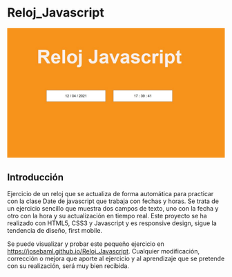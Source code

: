 # Reloj_Javascript

![Design preview for Reloj_Javascript](https://github.com/josebaml/Reloj_Javascript/blob/main/assets/img/reloj.JPG)

## Introducción

Ejercicio de un reloj que se actualiza de forma automática para practicar con la clase Date de javascript que trabaja con fechas y horas. Se trata de un ejercicio sencillo que muestra dos campos de texto, uno con la fecha y otro con la hora y su actualización en tiempo real. Este proyecto se ha realizado con HTML5, CSS3 y Javascript y es responsive design, sigue la tendencia de diseño, first mobile.

Se puede visualizar y probar este pequeño ejercicio en https://josebaml.github.io/Reloj_Javascript. Cualquier modificación, corrección o mejora que aporte al ejercicio y al aprendizaje que se pretende con su realización, será muy bien recibida.


